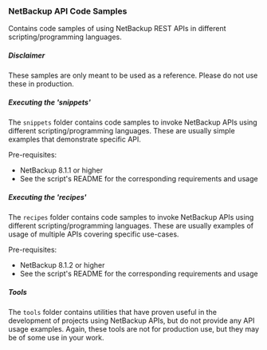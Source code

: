 ### NetBackup API Code Samples

Contains code samples of using NetBackup REST APIs in different scripting/programming languages.

##### Disclaimer
These samples are only meant to be used as a reference. Please do not use these in production.

##### Executing the 'snippets'

The `snippets` folder contains code samples to invoke NetBackup APIs using different scripting/programming languages. 
These are usually simple examples that demonstrate specific API. 

Pre-requisites:

- NetBackup 8.1.1 or higher
- See the script's README for the corresponding requirements and usage


##### Executing the 'recipes'

The `recipes` folder contains code samples to invoke NetBackup APIs using different scripting/programming languages. 
These are usually examples of usage of multiple APIs covering specific use-cases.

Pre-requisites:

- NetBackup 8.1.2 or higher
- See the script's README for the corresponding requirements and usage



##### Tools
The `tools` folder contains utilities that have proven useful in the development of projects using NetBackup APIs, but do not provide any API usage examples.  Again, these tools are not for production use, but they may be of some use in your work.


